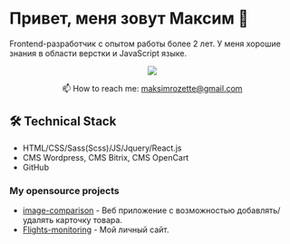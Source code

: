 # Привет, меня зовут Максим 👋
Frontend-разработчик с опытом работы более 2 лет. У меня хорошие знания в области верстки и JavaScript языке.


<p align='center'>
   <a target="_blank" href="https://t.me/marevichh">
       <img target="_blank" src="https://img.shields.io/badge/Telegram-2CA5E0?style=for-the-badge&logo=telegram&logoColor=white"/>
   </a>
<p align='center'>
   📫 How to reach me: <a href='mailto:maksimrozette@gmail.com'>maksimrozette@gmail.com</a>
</p>


## 🛠 Technical Stack
*   HTML/CSS/Sass(Scss)/JS/Jquery/React.js
*   CMS Wordpress, CMS Bitrix, CMS OpenCart
*   GitHub

### My opensource projects

*   [image-comparison](https://maksimtenor.github.io/test_add-product/) - Веб приложение с возможностью добавлять/удалять карточку товара.
*   [Flights-monitoring](https://maksimtenor.github.io/marevich/) - Мой личный сайт.
